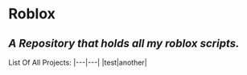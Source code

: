 # Roblox
*A Repository that holds all my roblox scripts.*
------
List Of All Projects:
|---|---|
|test|another|
